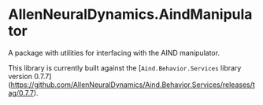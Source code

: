 # AllenNeuralDynamics.AindManipulator

A package with utilities for interfacing with the AIND manipulator.

This library is currently built against the [`Aind.Behavior.Services` library version 0.7.7] (https://github.com/AllenNeuralDynamics/Aind.Behavior.Services/releases/tag/0.7.7).
